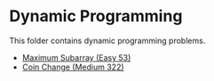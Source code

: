 # Dynamic Programming

This folder contains dynamic programming problems.

* [Maximum Subarray (Easy 53)](/Dynamic/sub)
* [Coin Change (Medium 322)](/Dynamic/sub)

